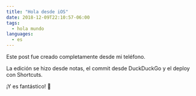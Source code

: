 ```yaml
---
title: "Hola desde iOS"
date: 2018-12-09T22:10:57-06:00
tags:
  - hola mundo
languages:
  - es
---
```


Este post fue creado completamente desde mi teléfono.

La edición se hizo desde notas, el commit desde DuckDuckGo y el deploy con Shortcuts.

¡Y es fantástico!
🍻